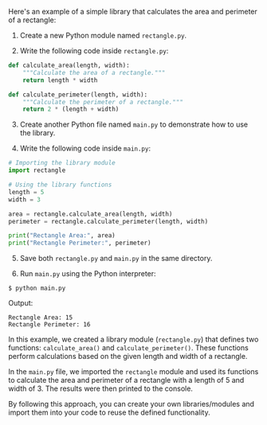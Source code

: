 Here's an example of a simple library that calculates the area and perimeter of a rectangle:

1. Create a new Python module named `rectangle.py`.

2. Write the following code inside `rectangle.py`:

```python
def calculate_area(length, width):
    """Calculate the area of a rectangle."""
    return length * width

def calculate_perimeter(length, width):
    """Calculate the perimeter of a rectangle."""
    return 2 * (length + width)
```

3. Create another Python file named `main.py` to demonstrate how to use the library.

4. Write the following code inside `main.py`:

```python
# Importing the library module
import rectangle

# Using the library functions
length = 5
width = 3

area = rectangle.calculate_area(length, width)
perimeter = rectangle.calculate_perimeter(length, width)

print("Rectangle Area:", area)
print("Rectangle Perimeter:", perimeter)
```

5. Save both `rectangle.py` and `main.py` in the same directory.

6. Run `main.py` using the Python interpreter:

```
$ python main.py
```

Output:
```
Rectangle Area: 15
Rectangle Perimeter: 16
```

In this example, we created a library module (`rectangle.py`) that defines two functions: `calculate_area()` and `calculate_perimeter()`. These functions perform calculations based on the given length and width of a rectangle.

In the `main.py` file, we imported the `rectangle` module and used its functions to calculate the area and perimeter of a rectangle with a length of 5 and width of 3. The results were then printed to the console.

By following this approach, you can create your own libraries/modules and import them into your code to reuse the defined functionality.